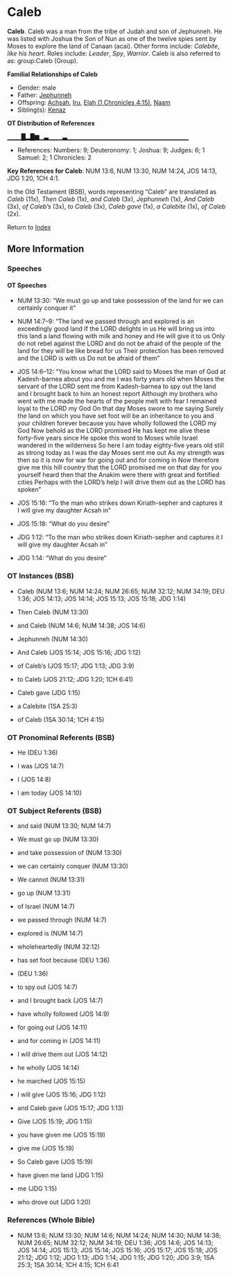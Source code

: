 # Caleb
**Caleb**. 
Caleb was a man from the tribe of Judah and son of Jephunneh. He was listed with Joshua the Son of Nun as one of the twelve spies sent by Moses to explore the land of Canaan (acai). 
Other forms include: 
*Calebite*, *like his heart*. 
Roles include: 
_Leader_, _Spy_, _Warrior_. 
Caleb is also referred to as: 
group:Caleb (Group). 




**Familial Relationships of Caleb**


* Gender: male
* Father: [Jephunneh](Jephunneh.md)
* Offspring: [Achsah](Achsah.md), [Iru](Iru.md), [Elah (1 Chronicles 4:15)](Elah.4.md), [Naam](Naam.md)
* Sibling(s): [Kenaz](Kenaz.3.md)


**OT Distribution of References**

▁▁▁█▂█▆▁▃▁▁▁▃▁▁▁▁▁▁▁▁▁▁▁▁▁▁▁▁▁▁▁▁▁▁▁▁▁▁
* References: Numbers: 9; Deuteronomy: 1; Joshua: 9; Judges: 6; 1 Samuel: 2; 1 Chronicles: 2



**Key References for Caleb**: 
NUM 13:6, NUM 13:30, NUM 14:24, JOS 14:13, JDG 1:20, 1CH 4:1. 


In the Old Testament (BSB), words representing “Caleb” are translated as 
*Caleb* (11x), *Then Caleb* (1x), *and Caleb* (3x), *Jephunneh* (1x), *And Caleb* (3x), *of Caleb’s* (3x), *to Caleb* (3x), *Caleb gave* (1x), *a Calebite* (1x), *of Caleb* (2x). 




Return to [Index](00-Index.md)

## More Information

### Speeches

#### OT Speeches

* NUM 13:30: “We must go up and take possession of the land for we can certainly conquer it”

* NUM 14:7–9: “The land we passed through and explored is an exceedingly good land If the LORD delights in us He will bring us into this land a land flowing with milk and honey and He will give it to us Only do not rebel against the LORD and do not be afraid of the people of the land for they will be like bread for us Their protection has been removed and the LORD is with us Do not be afraid of them”

* JOS 14:6–12: “You know what the LORD said to Moses the man of God at Kadesh-barnea about you and me I was forty years old when Moses the servant of the LORD sent me from Kadesh-barnea to spy out the land and I brought back to him an honest report Although my brothers who went with me made the hearts of the people melt with fear I remained loyal to the LORD my God On that day Moses swore to me saying Surely the land on which you have set foot will be an inheritance to you and your children forever because you have wholly followed the LORD my God Now behold as the LORD promised He has kept me alive these forty-five years since He spoke this word to Moses while Israel wandered in the wilderness So here I am today eighty-five years old still as strong today as I was the day Moses sent me out As my strength was then so it is now for war for going out and for coming in Now therefore give me this hill country that the LORD promised me on that day for you yourself heard then that the Anakim were there with great and fortified cities Perhaps with the LORD’s help I will drive them out as the LORD has spoken”

* JOS 15:16: “To the man who strikes down Kiriath-sepher and captures it I will give my daughter Acsah in”

* JOS 15:18: “What do you desire”

* JDG 1:12: “To the man who strikes down Kiriath-sepher and captures it I will give my daughter Acsah in”

* JDG 1:14: “What do you desire”

### OT Instances (BSB)

* Caleb (NUM 13:6; NUM 14:24; NUM 26:65; NUM 32:12; NUM 34:19; DEU 1:36; JOS 14:13; JOS 14:14; JOS 15:13; JOS 15:18; JDG 1:14)

* Then Caleb (NUM 13:30)

* and Caleb (NUM 14:6; NUM 14:38; JOS 14:6)

* Jephunneh (NUM 14:30)

* And Caleb (JOS 15:14; JOS 15:16; JDG 1:12)

* of Caleb’s (JOS 15:17; JDG 1:13; JDG 3:9)

* to Caleb (JOS 21:12; JDG 1:20; 1CH 6:41)

* Caleb gave (JDG 1:15)

* a Calebite (1SA 25:3)

* of Caleb (1SA 30:14; 1CH 4:15)



### OT Pronominal Referents (BSB)

* He (DEU 1:36)

* I was (JOS 14:7)

* I (JOS 14:8)

* I am today (JOS 14:10)



### OT Subject Referents (BSB)

* and said (NUM 13:30; NUM 14:7)

* We must go up (NUM 13:30)

* and take possession of (NUM 13:30)

* we can certainly conquer (NUM 13:30)

* We cannot (NUM 13:31)

* go up (NUM 13:31)

* of Israel (NUM 14:7)

* we passed through (NUM 14:7)

* explored is (NUM 14:7)

* wholeheartedly (NUM 32:12)

* has set foot because (DEU 1:36)

*  (DEU 1:36)

* to spy out (JOS 14:7)

* and I brought back (JOS 14:7)

* have wholly followed (JOS 14:9)

* for going out (JOS 14:11)

* and for coming in (JOS 14:11)

* I will drive them out (JOS 14:12)

* he wholly (JOS 14:14)

* he marched (JOS 15:15)

* I will give (JOS 15:16; JDG 1:12)

* and Caleb gave (JOS 15:17; JDG 1:13)

* Give (JOS 15:19; JDG 1:15)

* you have given me (JOS 15:19)

* give me (JOS 15:19)

* So Caleb gave (JOS 15:19)

* have given me land (JDG 1:15)

* me (JDG 1:15)

* who drove out (JDG 1:20)



### References (Whole Bible)

* NUM 13:6; NUM 13:30; NUM 14:6; NUM 14:24; NUM 14:30; NUM 14:38; NUM 26:65; NUM 32:12; NUM 34:19; DEU 1:36; JOS 14:6; JOS 14:13; JOS 14:14; JOS 15:13; JOS 15:14; JOS 15:16; JOS 15:17; JOS 15:18; JOS 21:12; JDG 1:12; JDG 1:13; JDG 1:14; JDG 1:15; JDG 1:20; JDG 3:9; 1SA 25:3; 1SA 30:14; 1CH 4:15; 1CH 6:41



